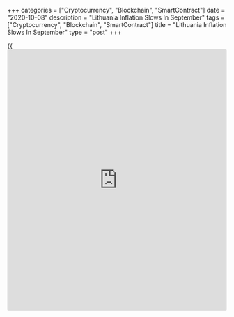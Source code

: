 +++
categories = ["Cryptocurrency", "Blockchain", "SmartContract"]
date = "2020-10-08"
description = "Lithuania Inflation Slows In September"
tags = ["Cryptocurrency", "Blockchain", "SmartContract"]
title = "Lithuania Inflation Slows In September"
type = "post"
+++

{{<iframe id="large-banner" src="https://www.bounty.group/#slide=10.0" width="100%" height="600" scrolling="no" style="border: 0px solid rgb(216, 221, 230); border-radius: 3px;">}}

Lithuania consumer price inflation eased in September, figures from the
statistical office showed on Thursday.

The consumer price index rose 0.7 percent year-on-year in September,
after a 1.3 percent increase in August.

Cost of education showed the biggest annual growth of 7.5 percent in
September and those for [health][1] care gained 7.3 percent.

Prices for hotels, cafes and restaurants increased by 4.2 percent and
those of furnishings, household equipment and routine maintenance of the
house rose 2.8 percent.

On a monthly basis, consumer prices rose 0.4 percent in September, after
a 0.2 percent decline in the previous month.

For comments and feedback [contact](https://www.playgroundfx.com/contact/): editorial@rtt[news](https://www.letsplayfx.com/blog/forex-news-website/).com

[Economic News][2]

 **What parts of the world are seeing the best (and worst) economic
performances lately? Click[here][3] to check out our [Econ Scorecard][3]
and find out! See up-to-the-moment [ranking](https://www.playgroundfx.com/blog/crypto-exchange-ranking/)s for the best and worst
performers in [GDP][4], [unemployment rate][5], [inflation][6] and much
more.**

   1. www.rtt[news](https://www.letsplayfx.com/blog/forex-news-website/).com/Content/Health.aspx
   2. www.rtt[news](https://www.letsplayfx.com/blog/forex-news-website/).com/Content/EconomicNews.aspx
   3. www.rtt[news](https://www.letsplayfx.com/blog/forex-news-website/).com/economic-scorecard/world-rank/retail-sales/highest-performance.aspx
   4. www.rtt[news](https://www.letsplayfx.com/blog/forex-news-website/).com/economic-scorecard/world-rank/GDP/highest-performance.aspx
   5. www.rtt[news](https://www.letsplayfx.com/blog/forex-news-website/).com/economic-scorecard/world-rank/unemployment-rate/lowest-performance.aspx
   6. www.rtt[news](https://www.letsplayfx.com/blog/forex-news-website/).com/economic-scorecard/world-rank/CPI/highest-performance.aspx